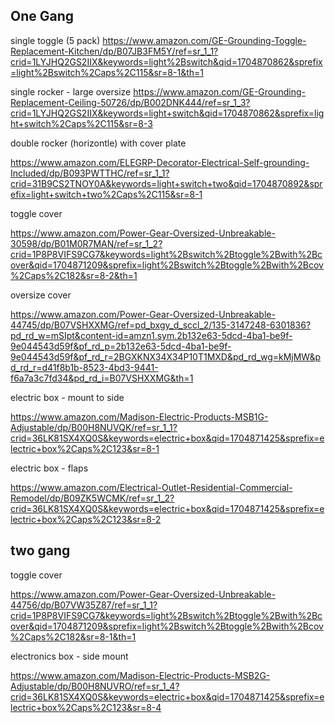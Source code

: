 
## One Gang

single toggle (5 pack)
https://www.amazon.com/GE-Grounding-Toggle-Replacement-Kitchen/dp/B07JB3FM5Y/ref=sr_1_1?crid=1LYJHQ2GS2IIX&keywords=light%2Bswitch&qid=1704870862&sprefix=light%2Bswitch%2Caps%2C115&sr=8-1&th=1

single rocker - large oversize
https://www.amazon.com/GE-Grounding-Replacement-Ceiling-50726/dp/B002DNK444/ref=sr_1_3?crid=1LYJHQ2GS2IIX&keywords=light+switch&qid=1704870862&sprefix=light+switch%2Caps%2C115&sr=8-3

double rocker (horizontle) with cover plate 

https://www.amazon.com/ELEGRP-Decorator-Electrical-Self-grounding-Included/dp/B093PWTTHC/ref=sr_1_1?crid=31B9CS2TNOY0A&keywords=light+switch+two&qid=1704870892&sprefix=light+switch+two%2Caps%2C115&sr=8-1


toggle cover 

https://www.amazon.com/Power-Gear-Oversized-Unbreakable-30598/dp/B01M0R7MAN/ref=sr_1_2?crid=1P8P8VIFS9CG7&keywords=light%2Bswitch%2Btoggle%2Bwith%2Bcover&qid=1704871209&sprefix=light%2Bswitch%2Btoggle%2Bwith%2Bcov%2Caps%2C182&sr=8-2&th=1

oversize cover 

https://www.amazon.com/Power-Gear-Oversized-Unbreakable-44745/dp/B07VSHXXMG/ref=pd_bxgy_d_sccl_2/135-3147248-6301836?pd_rd_w=mSIpt&content-id=amzn1.sym.2b132e63-5dcd-4ba1-be9f-9e044543d59f&pf_rd_p=2b132e63-5dcd-4ba1-be9f-9e044543d59f&pf_rd_r=2BGXKNX34X34P10T1MXD&pd_rd_wg=kMjMW&pd_rd_r=d41f8b1b-8523-4bd3-9441-f6a7a3c7fd34&pd_rd_i=B07VSHXXMG&th=1


electric box - mount to side 

https://www.amazon.com/Madison-Electric-Products-MSB1G-Adjustable/dp/B00H8NUVQK/ref=sr_1_1?crid=36LK81SX4XQ0S&keywords=electric+box&qid=1704871425&sprefix=electric+box%2Caps%2C123&sr=8-1

electric box - flaps

https://www.amazon.com/Electrical-Outlet-Residential-Commercial-Remodel/dp/B09ZK5WCMK/ref=sr_1_2?crid=36LK81SX4XQ0S&keywords=electric+box&qid=1704871425&sprefix=electric+box%2Caps%2C123&sr=8-2

## two gang 

toggle cover 

https://www.amazon.com/Power-Gear-Oversized-Unbreakable-44756/dp/B07VW35Z87/ref=sr_1_1?crid=1P8P8VIFS9CG7&keywords=light%2Bswitch%2Btoggle%2Bwith%2Bcover&qid=1704871209&sprefix=light%2Bswitch%2Btoggle%2Bwith%2Bcov%2Caps%2C182&sr=8-1&th=1

electronics box - side mount 

https://www.amazon.com/Madison-Electric-Products-MSB2G-Adjustable/dp/B00H8NUVRO/ref=sr_1_4?crid=36LK81SX4XQ0S&keywords=electric+box&qid=1704871425&sprefix=electric+box%2Caps%2C123&sr=8-4